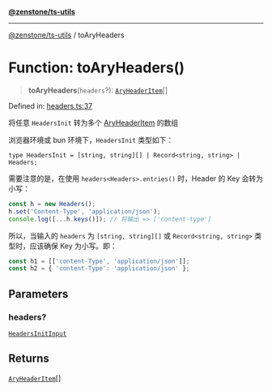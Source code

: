 [**@zenstone/ts-utils**](../README.md)

***

[@zenstone/ts-utils](../globals.md) / toAryHeaders

# Function: toAryHeaders()

> **toAryHeaders**(`headers`?): [`AryHeaderItem`](../type-aliases/AryHeaderItem.md)[]

Defined in: [headers.ts:37](https://github.com/janpoem/ts-utils/blob/0cd4777c12ff7de2b512ea29cc29419037e8cb6f/src/http/headers.ts#L37)

将任意 `HeadersInit` 转为多个 [AryHeaderItem](../type-aliases/AryHeaderItem.md) 的数组

浏览器环境或 bun 环境下，`HeadersInit` 类型如下：

`type HeadersInit = [string, string][] | Record<string, string> | Headers;`

需要注意的是，在使用 `headers<Headers>.entries()` 时，Header 的 Key 会转为小写：

```ts
const h = new Headers();
h.set('Content-Type', 'application/json');
console.log([...h.keys()]); // 将输出 => ['content-type']
```

所以，当输入的 `headers` 为 `[string, string][]` 或 `Record<string, string>` 类
型时，应该确保 Key 为小写。即：

```ts
const h1 = [['content-Type', 'application/json']];
const h2 = { 'content-Type': 'application/json' };
```

## Parameters

### headers?

[`HeadersInitInput`](../type-aliases/HeadersInitInput.md)

## Returns

[`AryHeaderItem`](../type-aliases/AryHeaderItem.md)[]
